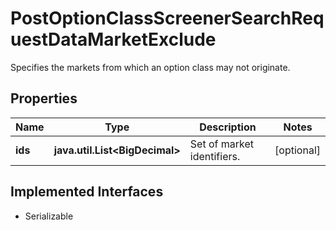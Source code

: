 

# PostOptionClassScreenerSearchRequestDataMarketExclude

Specifies the markets from which an option class may not originate.

## Properties

Name | Type | Description | Notes
------------ | ------------- | ------------- | -------------
**ids** | **java.util.List&lt;BigDecimal&gt;** | Set of market identifiers. |  [optional]


## Implemented Interfaces

* Serializable



